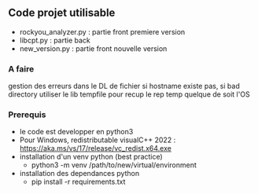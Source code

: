 ## Code projet utilisable
- rockyou_analyzer.py    : partie front premiere version
- libcpt.py              : partie back
- new_version.py         : partie front nouvelle version
### A faire
gestion des erreurs dans le DL de fichier
si hostname existe pas, si bad directory
utiliser le lib tempfile pour recup le rep temp quelque de soit l'OS
### Prerequis
- le code est developper en python3
- Pour Windows, redistributable visualC++ 2022 : https://aka.ms/vs/17/release/vc_redist.x64.exe
- installation d'un venv python (best practice)
  - python3 -m venv /path/to/new/virtual/environment
- installation des dependances python
  - pip install -r requirements.txt
